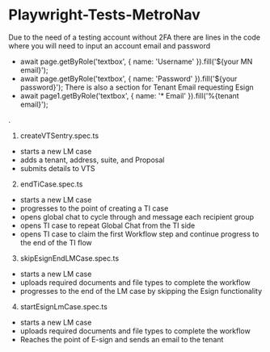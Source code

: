# Playwright-Tests-MetroNav

Due to the need of a testing account without 2FA there are lines in the code where you will need to input an account email and password
  - await page.getByRole('textbox', { name: 'Username' }).fill('${your MN email}');
  - await page.getByRole('textbox', { name: 'Password' }).fill('${your password}');
There is also a section for Tenant Email requesting Esign
  - await page1.getByRole('textbox', { name: '* Email' }).fill('%{tenant email}');


.
1. createVTSentry.spec.ts
  - starts a new LM case
  - adds a tenant, address, suite, and Proposal
  - submits details to VTS
2. endTiCase.spec.ts
  - starts a new LM case
  - progresses to the point of creating a TI case
  - opens global chat to cycle through and message each recipient group
  - opens TI case to repeat Global Chat from the TI side
  - opens TI case to claim the first Workflow step and continue progress to the end of the TI flow
3. skipEsignEndLMCase.spec.ts
  - starts a new LM case
  - uploads required documents and file types to complete the workflow
  - progresses to the end of the LM case by skipping the Esign functionality
4. startEsignLmCase.spec.ts
  - starts a new LM case
  - uploads required documents and file types to complete the workflow
  - Reaches the point of E-sign and sends an email to the tenant

